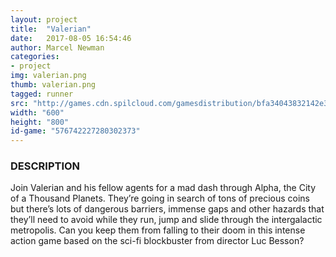 ```yaml
---
layout: project
title:  "Valerian"
date:   2017-08-05 16:54:46
author: Marcel Newman
categories:
- project
img: valerian.png
thumb: valerian.png
tagged: runner
src: "http://games.cdn.spilcloud.com/gamesdistribution/bfa34043832142e3a942127ba2537701/index.html"
width: "600"
height: "800"
id-game: "576742227280302373"
---
```




### DESCRIPTION
Join Valerian and his fellow agents for a mad dash through Alpha, the City of a Thousand Planets. They’re going in search of tons of precious coins but there’s lots of dangerous barriers, immense gaps and other hazards that they’ll need to avoid while they run, jump and slide through the intergalactic metropolis. Can you keep them from falling to their doom in this intense action game based on the sci-fi blockbuster from director Luc Besson?
